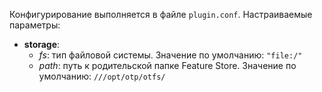 Конфигурирование выполняется в файле `plugin.conf`. Настраиваемые параметры:

- **storage**:
    - _fs_: тип файловой системы. Значение по умолчанию: `"file:/"`
    - _path_: путь к родительской папке Feature Store. Значение по умолчанию: `///opt/otp/otfs/`